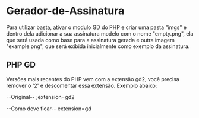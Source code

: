 # Gerador-de-Assinatura
Para utilizar basta, ativar o modulo GD do PHP e criar uma pasta "imgs" e dentro dela adicionar a sua assinatura modelo com o nome "empty.png", ela que será usada como base para a assinatura gerada e outra imagem "example.png", que será exibida inicialmente como exemplo da assinatura.

## PHP GD
Versões mais recentes do PHP vem com a extensão gd2, você precisa remover o '2' e descomentar essa extensão. Exemplo abaixo:

--Original--
;extension=gd2

--Como deve ficar--
extension=gd
